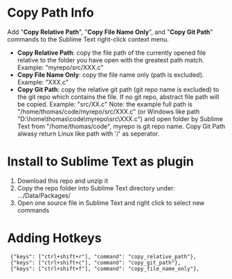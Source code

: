# Copy Path Info
Add "**Copy Relative Path**", "**Copy File Name Only**", and "**Copy Git Path**" commands to the Sublime Text right-click context menu.
- **Copy Relative Path**: copy the file path of the currently opened file relative to the folder you have open with the greatest path match. Example: "myrepo/src/XXX.c"
- **Copy File Name Only**: copy the file name only (path is excluded). Example: "XXX.c"
- **Copy Git Path**: copy the relative git path (git repo name is excluded) to the git repo which contains the file. If no git repo, abstract file path will be copied. Example: "src/XX.c"
Note: the example full path is "/home/thomas/code/myrepo/src/XXX.c" (or Windows like path "D:\home\thomas\code\myrepo\src\XXX.c") and open folder by Sublime Text from "/home/thomas/code", myrepo is git repo name. Copy Git Path alwasy return Linux like path with '/' as seperator.

# Install to Sublime Text as plugin
1. Download this repo and unzip it
2. Copy the repo folder into Sublime Text directory under: .../Data/Packages/
3. Open one source file in Sublime Text and right click to select new commands

# Adding Hotkeys
     {"keys": ["ctrl+shift+r"], "command": "copy_relative_path"},
     {"keys": ["ctrl+shift+c"], "command": "copy_git_path"},
     {"keys": ["ctrl+shift+f"], "command": "copy_file_name_only"},
